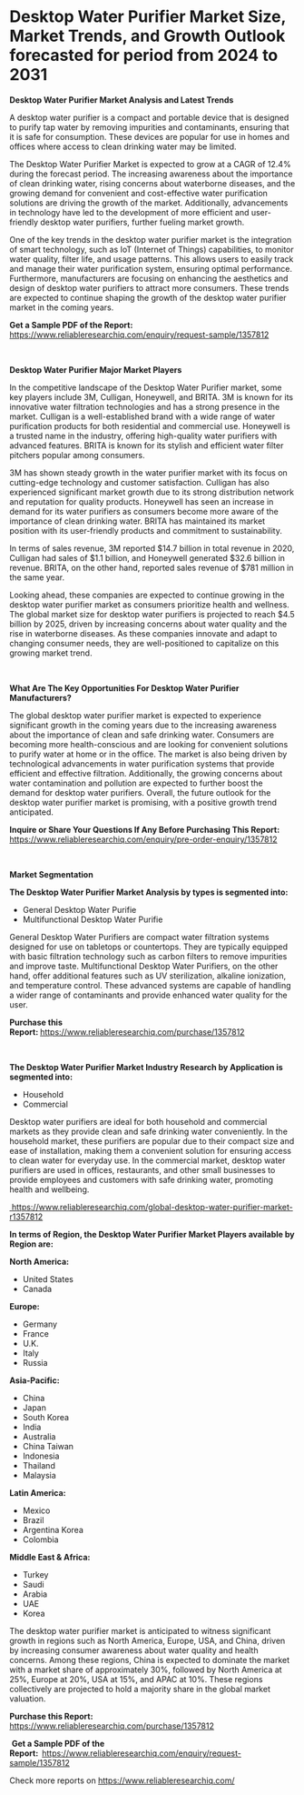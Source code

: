 <p><h1>Desktop Water Purifier Market Size, Market Trends, and Growth Outlook forecasted for period from 2024 to 2031</h1></p><p><strong>Desktop Water Purifier Market Analysis and Latest Trends</strong></p>
<p><p>A desktop water purifier is a compact and portable device that is designed to purify tap water by removing impurities and contaminants, ensuring that it is safe for consumption. These devices are popular for use in homes and offices where access to clean drinking water may be limited.</p><p>The Desktop Water Purifier Market is expected to grow at a CAGR of 12.4% during the forecast period. The increasing awareness about the importance of clean drinking water, rising concerns about waterborne diseases, and the growing demand for convenient and cost-effective water purification solutions are driving the growth of the market. Additionally, advancements in technology have led to the development of more efficient and user-friendly desktop water purifiers, further fueling market growth.</p><p>One of the key trends in the desktop water purifier market is the integration of smart technology, such as IoT (Internet of Things) capabilities, to monitor water quality, filter life, and usage patterns. This allows users to easily track and manage their water purification system, ensuring optimal performance. Furthermore, manufacturers are focusing on enhancing the aesthetics and design of desktop water purifiers to attract more consumers. These trends are expected to continue shaping the growth of the desktop water purifier market in the coming years.</p></p>
<p><strong>Get a Sample PDF of the Report:&nbsp;</strong> <a href="https://www.reliableresearchiq.com/enquiry/request-sample/1357812">https://www.reliableresearchiq.com/enquiry/request-sample/1357812</a></p>
<p>&nbsp;</p>
<p><strong>Desktop Water Purifier Major Market Players</strong></p>
<p><p>In the competitive landscape of the Desktop Water Purifier market, some key players include 3M, Culligan, Honeywell, and BRITA. 3M is known for its innovative water filtration technologies and has a strong presence in the market. Culligan is a well-established brand with a wide range of water purification products for both residential and commercial use. Honeywell is a trusted name in the industry, offering high-quality water purifiers with advanced features. BRITA is known for its stylish and efficient water filter pitchers popular among consumers.</p><p>3M has shown steady growth in the water purifier market with its focus on cutting-edge technology and customer satisfaction. Culligan has also experienced significant market growth due to its strong distribution network and reputation for quality products. Honeywell has seen an increase in demand for its water purifiers as consumers become more aware of the importance of clean drinking water. BRITA has maintained its market position with its user-friendly products and commitment to sustainability.</p><p>In terms of sales revenue, 3M reported $14.7 billion in total revenue in 2020, Culligan had sales of $1.1 billion, and Honeywell generated $32.6 billion in revenue. BRITA, on the other hand, reported sales revenue of $781 million in the same year.</p><p>Looking ahead, these companies are expected to continue growing in the desktop water purifier market as consumers prioritize health and wellness. The global market size for desktop water purifiers is projected to reach $4.5 billion by 2025, driven by increasing concerns about water quality and the rise in waterborne diseases. As these companies innovate and adapt to changing consumer needs, they are well-positioned to capitalize on this growing market trend.</p></p>
<p>&nbsp;</p>
<p><strong>What Are The Key Opportunities For Desktop Water Purifier Manufacturers?</strong></p>
<p><p>The global desktop water purifier market is expected to experience significant growth in the coming years due to the increasing awareness about the importance of clean and safe drinking water. Consumers are becoming more health-conscious and are looking for convenient solutions to purify water at home or in the office. The market is also being driven by technological advancements in water purification systems that provide efficient and effective filtration. Additionally, the growing concerns about water contamination and pollution are expected to further boost the demand for desktop water purifiers. Overall, the future outlook for the desktop water purifier market is promising, with a positive growth trend anticipated.</p></p>
<p><strong>Inquire or Share Your Questions If Any Before Purchasing This Report:</strong> <a href="https://www.reliableresearchiq.com/enquiry/pre-order-enquiry/1357812">https://www.reliableresearchiq.com/enquiry/pre-order-enquiry/1357812</a></p>
<p>&nbsp;</p>
<p><strong>Market Segmentation</strong></p>
<p><strong>The Desktop Water Purifier Market Analysis by types is segmented into:</strong></p>
<p><ul><li>General Desktop Water Purifie</li><li>Multifunctional Desktop Water Purifie</li></ul></p>
<p><p>General Desktop Water Purifiers are compact water filtration systems designed for use on tabletops or countertops. They are typically equipped with basic filtration technology such as carbon filters to remove impurities and improve taste. Multifunctional Desktop Water Purifiers, on the other hand, offer additional features such as UV sterilization, alkaline ionization, and temperature control. These advanced systems are capable of handling a wider range of contaminants and provide enhanced water quality for the user.</p></p>
<p><strong>Purchase this Report:&nbsp;</strong><a href="https://www.reliableresearchiq.com/purchase/1357812">https://www.reliableresearchiq.com/purchase/1357812</a></p>
<p>&nbsp;</p>
<p><strong>The Desktop Water Purifier Market Industry Research by Application is segmented into:</strong></p>
<p><ul><li>Household</li><li>Commercial</li></ul></p>
<p><p>Desktop water purifiers are ideal for both household and commercial markets as they provide clean and safe drinking water conveniently. In the household market, these purifiers are popular due to their compact size and ease of installation, making them a convenient solution for ensuring access to clean water for everyday use. In the commercial market, desktop water purifiers are used in offices, restaurants, and other small businesses to provide employees and customers with safe drinking water, promoting health and wellbeing.</p></p>
<p><a href="https://www.reliableresearchiq.com/global-desktop-water-purifier-market-r1357812">&nbsp;https://www.reliableresearchiq.com/global-desktop-water-purifier-market-r1357812</a></p>
<p><strong>In terms of Region, the Desktop Water Purifier Market Players available by Region are:</strong></p>
<p>
    <p> <strong> North America: </strong>
        <ul>
            <li>United States</li>
            <li>Canada</li>
        </ul>
        </p> 
    <p> <strong> Europe: </strong>
        <ul>
            <li>Germany</li>
            <li>France</li>
            <li>U.K.</li>
            <li>Italy</li>
            <li>Russia</li>
        </ul>
        </p> 
    <p> <strong> Asia-Pacific: </strong>
        <ul>
            <li>China</li>
            <li>Japan</li>
            <li>South Korea</li>
            <li>India</li>
            <li>Australia</li>
            <li>China Taiwan</li>
            <li>Indonesia</li>
            <li>Thailand</li>
            <li>Malaysia</li>
        </ul>
        </p> 
    <p> <strong> Latin America: </strong>
        <ul>
            <li>Mexico</li>
            <li>Brazil</li>
            <li>Argentina Korea</li>
            <li>Colombia</li>
        </ul>
        </p> 
    <p> <strong> Middle East & Africa: </strong>
        <ul>
            <li>Turkey</li>
            <li>Saudi</li>
            <li>Arabia</li>
            <li>UAE</li>
            <li>Korea</li>
        </ul>
    </p>
    </p>
<p><p>The desktop water purifier market is anticipated to witness significant growth in regions such as North America, Europe, USA, and China, driven by increasing consumer awareness about water quality and health concerns. Among these regions, China is expected to dominate the market with a market share of approximately 30%, followed by North America at 25%, Europe at 20%, USA at 15%, and APAC at 10%. These regions collectively are projected to hold a majority share in the global market valuation.</p></p>
<p><strong>Purchase this Report: </strong><a href="https://www.reliableresearchiq.com/purchase/1357812">https://www.reliableresearchiq.com/purchase/1357812</a></p>
<p>&nbsp;<strong>Get a Sample PDF of the Report:&nbsp;&nbsp;</strong><a href="https://www.reliableresearchiq.com/enquiry/request-sample/1357812">https://www.reliableresearchiq.com/enquiry/request-sample/1357812</a></p>
<p><strong></strong></p>
<p>Check more reports on <a href="https://www.reliableresearchiq.com/">https://www.reliableresearchiq.com/</a></p>
